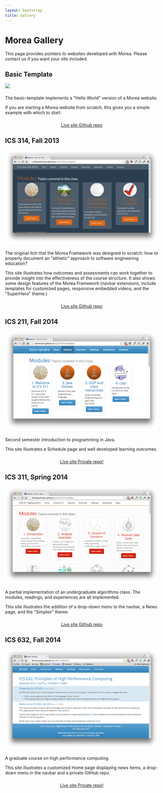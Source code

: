 ```yaml
---
layout: bootstrap
title: Gallery
---
```


<div class="container">
<h1>Morea Gallery</h1>

<p>This page provides pointers to websites developed with Morea.  Please contact us if you want your site included.</p>
</div>

<div class="gray-background">
<div class="container">
<h2>Basic Template</h2>

<div class="row">
  <div class="col-sm-6">
    <img src="images/basic-template-modules-page.png" class="img-responsive">
  </div>
  <div class="col-sm-6">
   <p style="margin-top: 20px">
   The basic-template implements a "Hello World" version of a Morea website.
   </p>
   <p>
   If you are starting a Morea website from scratch, this gives you a simple example with which to start.
   </p>
   <p style="text-align: center; padding-top: 10px">
     <a href="http://morea-framework.github.io/basic-template/" class="btn btn-primary btn-md" role="button">Live site <span class="glyphicon glyphicon-chevron-right"></span> </a>
     <a href="https://github.com/morea-framework/basic-template" class="btn btn-primary btn-md" role="button">Github repo <span class="glyphicon glyphicon-chevron-right"></span> </a>
   </p>
  </div>
</div>

</div>
</div>

<div class="container">
<h2>ICS 314, Fall 2013</h2>

<div class="row">
  <div class="col-sm-6">
    <img src="images/ics314f13-modules-page.png" class="img-responsive">
  </div>
  <div class="col-sm-6">
   <p style="margin-top: 20px">
   The original itch that the Morea Framework was designed to scratch: how to properly document
    an "athletic" approach to software engineering education?</p>
   <p>
   This site illustrates how outcomes and assessments can work together to provide insight into the
   effectiveness of the course structure.  It also shows some design features of the Morea Framework
   (navbar extensions, include templates for customized pages, responsive embedded videos, and the
   "SuperHero" theme.)
   </p>
   <p style="text-align: center; padding-top: 10px">
     <a href="http://philipmjohnson.github.io/ics314f13/" class="btn btn-primary btn-md" role="button">Live site <span class="glyphicon glyphicon-chevron-right"></span> </a>
     <a href="https://github.com/philipmjohnson/ics314f13" class="btn btn-primary btn-md" role="button">Github repo <span class="glyphicon glyphicon-chevron-right"></span> </a>
   </p>
  </div>
</div>
</div>

<div class="gray-background">
<div class="container">
<h2>ICS 211, Fall 2014</h2>

<div class="row">
  <div class="col-sm-6">
    <img src="images/ics211f14-modules.png" class="img-responsive">
  </div>
  <div class="col-sm-6">
   <p style="margin-top: 20px">
      Second semester introduction to programming in Java. </p>
   <p>
   This site illustrates a Schedule page and well developed learning outcomes. 
   </p>
   <p style="text-align: center; padding-top: 10px">
     <a href="http://cammoore.github.io/ics211f14/" class="btn btn-primary btn-md" role="button">Live site <span class="glyphicon glyphicon-chevron-right"></span> </a>
     <a href="#" class="btn btn-default btn-md" role="button">Private repo!</a>
   </p>
  </div>
</div>
</div>
</div>

<div class="container">
<h2>ICS 311, Spring 2014</h2>

<div class="row">
  <div class="col-sm-6">
    <img src="images/ics311s14-modules-page.png" class="img-responsive">
  </div>
  <div class="col-sm-6">
   <p style="margin-top: 20px">
   A partial implementation of an undergraduate algorithms class.
   The modules, readings, and experiences are all implemented. </p>
   <p>
   This site illustrates the addition of a drop-down menu to the navbar, a News page, and the "Simplex" theme. 
   </p>
   <p style="text-align: center; padding-top: 10px">
     <a href="http://philipmjohnson.github.io/ics311s14/" class="btn btn-primary btn-md" role="button">Live site <span class="glyphicon glyphicon-chevron-right"></span> </a>
     <a href="https://github.com/philipmjohnson/ics311s14" class="btn btn-primary btn-md" role="button">Github repo <span class="glyphicon glyphicon-chevron-right"></span> </a>
   </p>
  </div>
</div>
</div>


<div class="gray-background">
<div class="container">
<h2>ICS 632, Fall 2014</h2>

<div class="row">
  <div class="col-sm-6">
    <img src="images/ics632f14-home.png" class="img-responsive">
  </div>
  <div class="col-sm-6">
   <p style="margin-top: 20px">
   A graduate course on high performance computing.  </p>
   <p>
   This site illustrates a customized Home page displaying news items, a drop-down menu in the navbar and a 
   private GitHub repo. 
   </p>
   <p style="text-align: center; padding-top: 10px">
     <a href="http://henricasanova.github.io/ics632_fall2014/" class="btn btn-primary btn-md" role="button">Live site <span class="glyphicon glyphicon-chevron-right"></span> </a>
     <a href="#" class="btn btn-default btn-md" role="button">Private repo!</a>
   </p>
  </div>
</div>
</div>






</div>
